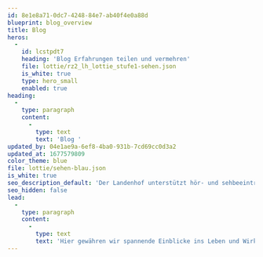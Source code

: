 ```yaml
---
id: 8e1e8a71-0dc7-4248-84e7-ab40f4e0a88d
blueprint: blog_overview
title: Blog
heros:
  -
    id: lcstpdt7
    heading: 'Blog Erfahrungen teilen und vermehren'
    file: lottie/rz2_lh_lottie_stufe1-sehen.json
    is_white: true
    type: hero_small
    enabled: true
heading:
  -
    type: paragraph
    content:
      -
        type: text
        text: 'Blog '
updated_by: 04e1ae9a-6ef8-4ba0-931b-7cd69cc0d3a2
updated_at: 1677579809
color_theme: blue
file: lottie/sehen-blau.json
is_white: true
seo_description_default: 'Der Landenhof unterstützt hör- und sehbeeinträchtigte Kinder & Jugendliche in ihrem selbstbestimmten Leben durch Förderung ihrer Fähigkeiten & Entwicklung'
seo_hidden: false
lead:
  -
    type: paragraph
    content:
      -
        type: text
        text: 'Hier gewähren wir spannende Einblicke ins Leben und Wirken am Landenhof. Viel Vergnügen beim Lesen!'
---
```

